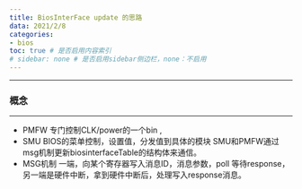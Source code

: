 ```yaml
---
title: BiosInterFace update 的思路
data: 2021/2/8
categories:
- bios
toc: true # 是否启用内容索引
# sidebar: none # 是否启用sidebar侧边栏，none：不启用
---
```


---
### 概念
---
* PMFW
  专门控制CLK/power的一个bin ,
* SMU
  BIOS的菜单控制，设置值，分发值到具体的模块
  SMU和PMFW通过msg机制更新biosinterfaceTable的结构体来通信。
* MSG机制
  一端，向某个寄存器写入消息ID，消息参数，poll 等待response，另一端是硬件中断，拿到硬件中断后，处理写入response消息。